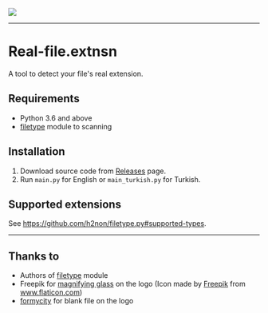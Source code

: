 ![](app/icons/icon.ico)

---

# Real-file.extnsn

A tool to detect your file's real extension.

## Requirements

- Python 3.6 and above
- [filetype](https://github.com/h2non/filetype.py) module to scanning

## Installation

1. Download source code from [Releases](https://github.com/ygz213/Real-file.extnsn/releases) page.
2. Run `main.py` for English or `main_turkish.py` for Turkish.

## Supported extensions

See https://github.com/h2non/filetype.py#supported-types.

---

## Thanks to

- Authors of [filetype](https://github.com/h2non/filetype.py) module
- Freepik for [magnifying glass](https://www.flaticon.com/free-icon/magnifier_71403) on the logo   (Icon made by [Freepik](https://www.freepik.com/) from www.flaticon.com)
- [formycity](https://www.veryicon.com/icons/miscellaneous/unicons/file-blank-4.html) for blank file on the logo
